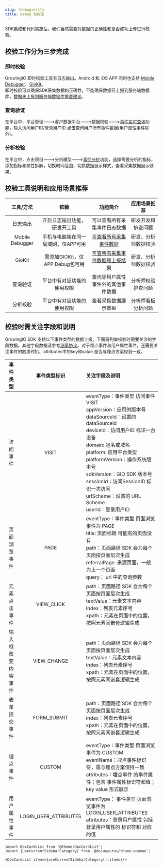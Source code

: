 ```yaml
---
slug: /debugverify
title: Debug 和校验
---
```


SDK集成和代码实施后，我们当然需要对数据的正确性和是否成功上传进行校验。

## 校验工作分为三步完成

<ImageLoader path="img//debugverify/debugverify" />

### 即时校验
GrowingIO 即时校验工具有日志输出。Android 和 iOS APP 同时也支持 [Mobile Debugger](/knowledge/debugverify/mobiledebugger)、[GioKit](/docs/giokit)。<br/>
即时校验可以确保SDK采集数据的正确性，不能确保数据已上报到服务端数据库，[数据未上报到服务端数据库排查建议](/docs/question/common#3-sdk-集成成功但是数据库中没有查到sdk上报的数据)。

### 查询验证
在平台中，平台管理--->客户数据平台--->数据校验--->[事件实时查询](https://docs.growingio.com/op-help/docs/2.3/product-manual/customer-data-platform/data-audit/realtime-audit)功能，输入访问用户ID/登录用户ID 点击查询用户所有事件数据(用户属性事件除外)。

### 分析校验
在平台中，点击项目--->分析模型--->[事件分析](https://docs.growingio.com/op-help/docs/2.3/product-manual/product-analysis/event-analysis/)功能，选择需要分析的指标，添加指标和属性拆解，切换时间范围，切换数据展示样式，查看采集数据展示效果。

## 校验工具说明和应用场景推荐

|    工具/方法     |   依赖  |    功能简介   | 应用场景推荐 |
|   :------:      | :----: |  :-------:   | :----:|
|    日志输出      | 开启日志输出功能，研发开工具         | 可以查看所有采集事件日志数据 | 研发开发和排查问题 |
| Mobile Debugger | 手机与电脑端在同一局域网，仅APP可用  |  [可查看所有采集事件数据](/knowledge/debugverify/mobiledebugger) |  研发、分析师数据校验 |
|     GioKit      | 需添加GIOKit，仅 APP Debug包可用    |  [可查所有采集事件数据和上报结果](/docs/giokit) |  研发、分析师数据校验 |
|      查询验证    | 平台中有对应功能的使用权限           | 查询除用户属性事件外的其他事件数据 | 分析师校验排查问题 |
|      分析校验    | 平台中有对应功能的使用权限           | 查看采集数据展示效果 | 分析师看板分析问题 |


## 校验时需关注字段和说明
GrowingIO SDK 支持以下事件类型的数据上报。下面将列举校验时需要关注的字段数据，其他字段数据请参考[测量协议](/docs/Measurement)。对于埋点事件和用户属性事件，还需要关注事件的触发时机、attributes中的key和value 是否与埋点方案规划一致。

|   事件类型         |   事件类型标识 |   关注字段及说明  |  
|   :------:        |  :------:    | :----          |  
| 访问事件           |    VISIT     | eventType：事件类型 访问事件 VISIT<br/>appVersion：应用的版本号<br/>dataSourceId：设置的dataSourceId<br/>deviceId：访问用户ID  标识一台设备<br/>domain: 包名或域名 <br/>platform: 应用平台类型<br/>platformVersion：操作系统版本号<br/>sdkVersion：GIO SDK 版本号<br/>sessionId：访问SessionID 标识一次访问<br/>urlScheme：设置的 URL Scheme<br/>userId：登录用户ID<br/>|
| 页面浏览事件        |     PAGE     | eventType：事件类型 页面浏览事件为 PAGE<br/>title: 页面标题  可能有的页面没有<br/>path：页面路径 SDK 会为每个页面按页面层次生成<br/>referralPage: 来源页面，一般为上一个页面<br/>query： url 中的查询参数|
| 元素点击事件        |  VIEW_CLICK  | path：页面路径 SDK 会为每个页面按页面层次生成<br/>textValue：元素文本内容<br/>index：列表元素序号<br/>xpath：元素在页面中的位置，按照元素间嵌套逻辑生成|
| 输入框改变内容事件   |  VIEW_CHANGE | path：页面路径 SDK 会为每个页面按页面层次生成<br/>textValue：元素文本内容<br/>index：列表元素序号<br/>xpath：元素在页面中的位置，按照元素间嵌套逻辑生成 |
| 表单提交事件        |  FORM_SUBMIT | path：页面路径 SDK 会为每个页面按页面层次生成<br/>index：列表元素序号<br/>xpath：元素在页面中的位置，按照元素间嵌套逻辑生成 |
| 埋点事件           |   CUSTOM     | eventType：事件类型  页面浏览事件为 CUSTOM<br/>eventName：埋点事件标识符，需与埋点方案保持一致<br/>attributes：埋点事件 的事件属性；包含 事件属性标识符和值；key value 形式展示|
| 用户属性事件        |LOGIN_USER_ATTRIBUTES| eventType： 事件类型  页面浏览事件为 LOGIN_USER_ATTRIBUTES<br/>attributes：登录用户属性 包括登录用户属性的 标识符和 对应的值|


```mdx-code-block
import DocCardList from '@theme/DocCardList';
import {useCurrentSidebarCategory} from '@docusaurus/theme-common';

<DocCardList items={useCurrentSidebarCategory().items}/>
```
